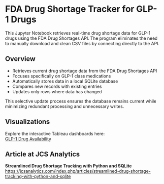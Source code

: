 # FDA Drug Shortage Tracker for GLP-1 Drugs

This Jupyter Notebook retrieves real-time drug shortage data for GLP-1 drugs using the FDA Drug Shortages API. The program eliminates the need to manually download and clean CSV files by connecting directly to the API.

## Overview

- Retrieves current drug shortage data from the FDA Drug Shortages API  
- Focuses specifically on GLP-1 class medications  
- Automatically stores data in a local SQLite database  
- Compares new records with existing entries  
- Updates only rows where data has changed  

This selective update process ensures the database remains current while minimizing redundant processing and unnecessary writes.

## Visualizations
Explore the interactive Tableau dashboards here:  
[GLP-1 Drug Availability](https://public.tableau.com/views/GLP1DrugShortage/GLP-1DrugAvailibility?:language=en-US&publish=yes&:sid=&:redirect=auth&:display_count=n&:origin=viz_share_link)

## Article at JCS Analytics
**Streamlined Drug Shortage Tracking with Python and SQLite**  
https://jcsanalytics.com/index.php/articles/streamlined-drug-shortage-tracking-with-python-and-sqlite
